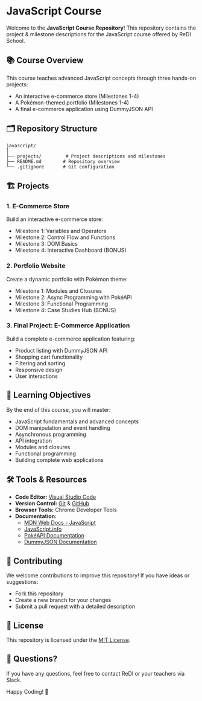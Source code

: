 # JavaScript Course

Welcome to the **JavaScript Course Repository**! This repository contains the project & milestone descriptions for the JavaScript course offered by ReDI School.

## 📚 Course Overview

This course teaches advanced JavaScript concepts through three hands-on projects:
- An interactive e-commerce store (Milestones 1-4)
- A Pokémon-themed portfolio (Milestones 1-4)
- A final e-commerce application using DummyJSON API

## 🗂️ Repository Structure

```
javascript/
│
├── projects/         # Project descriptions and milestones
├── README.md        # Repository overview
└── .gitignore       # Git configuration
```

## 🏗️ Projects

### 1. E-Commerce Store 
Build an interactive e-commerce store:
- Milestone 1: Variables and Operators
- Milestone 2: Control Flow and Functions
- Milestone 3: DOM Basics
- Milestone 4: Interactive Dashboard (BONUS)

### 2. Portfolio Website 
Create a dynamic portfolio with Pokémon theme:
- Milestone 1: Modules and Closures
- Milestone 2: Async Programming with PokéAPI
- Milestone 3: Functional Programming
- Milestone 4: Case Studies Hub (BONUS)

### 3. Final Project: E-Commerce Application
Build a complete e-commerce application featuring:
- Product listing with DummyJSON API
- Shopping cart functionality
- Filtering and sorting
- Responsive design
- User interactions

## 🚀 Learning Objectives

By the end of this course, you will master:
- JavaScript fundamentals and advanced concepts
- DOM manipulation and event handling
- Asynchronous programming
- API integration
- Modules and closures
- Functional programming
- Building complete web applications

## 🛠️ Tools & Resources

- **Code Editor:** [Visual Studio Code](https://code.visualstudio.com/)
- **Version Control:** [Git](https://git-scm.com/) & [GitHub](https://github.com/)
- **Browser Tools:** Chrome Developer Tools
- **Documentation:**
  - [MDN Web Docs - JavaScript](https://developer.mozilla.org/en-US/docs/Web/JavaScript)
  - [JavaScript.info](https://javascript.info)
  - [PokéAPI Documentation](https://pokeapi.co/)
  - [DummyJSON Documentation](https://dummyjson.com/)

## 🤝 Contributing

We welcome contributions to improve this repository! If you have ideas or suggestions:
- Fork this repository
- Create a new branch for your changes
- Submit a pull request with a detailed description

## 📝 License

This repository is licensed under the [MIT License](https://opensource.org/license/mit).

## 💬 Questions?

If you have any questions, feel free to contact ReDI or your teachers via Slack.

Happy Coding! 🚀